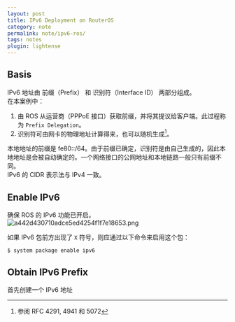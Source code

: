 ```yaml
---
layout: post
title: IPv6 Deployment on RouterOS
category: note
permalink: note/ipv6-ros/
tags: notes
plugin: lightense
---
```

## Basis
IPv6 地址由 前缀（Prefix） 和 识别符（Interface ID） 两部分组成。  
在本案例中：
1. 由 ROS 从运营商（PPPoE 接口）获取前缀，并将其提议给客户端。此过程称为 ``` Prefix Delegation ```。   
2. 识别符可由网卡的物理地址计算得来，也可以随机生成[^1]。

本地地址的前缀是 fe80::/64。由于前缀已确定，识别符是由自己生成的，因此本地地址是会被自动确定的。一个网络接口的公网地址和本地链路一般只有前缀不同。  
IPv6 的 CIDR 表示法与 IPv4 一致。

## Enable IPv6
确保 ROS 的 IPv6 功能已开启。
![a442d430710adce5ed4254f1f7e18653.png](https://img.ifengge.cn/images/cb396aebef91e46abb66adfb93c0536c.png)

如果 IPv6 包前方出现了 ``` X ``` 符号，则应通过以下命令来启用这个包：
```shell
$ system package enable ipv6
```

## Obtain IPv6 Prefix
首先创建一个 IPv6 地址


[^1]: 参阅 RFC 4291, 4941 和 5072
